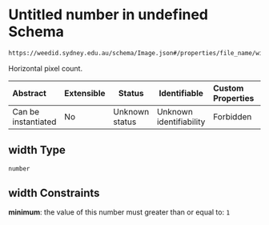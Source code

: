 # Untitled number in undefined Schema

```txt
https://weedid.sydney.edu.au/schema/Image.json#/properties/file_name/width
```

Horizontal pixel count.


| Abstract            | Extensible | Status         | Identifiable            | Custom Properties | Additional Properties | Access Restrictions | Defined In                                                              |
| :------------------ | ---------- | -------------- | ----------------------- | :---------------- | --------------------- | ------------------- | ----------------------------------------------------------------------- |
| Can be instantiated | No         | Unknown status | Unknown identifiability | Forbidden         | Allowed               | none                | [Image.schema.json\*](out/out/Image.schema.json "open original schema") |

## width Type

`number`

## width Constraints

**minimum**: the value of this number must greater than or equal to: `1`
